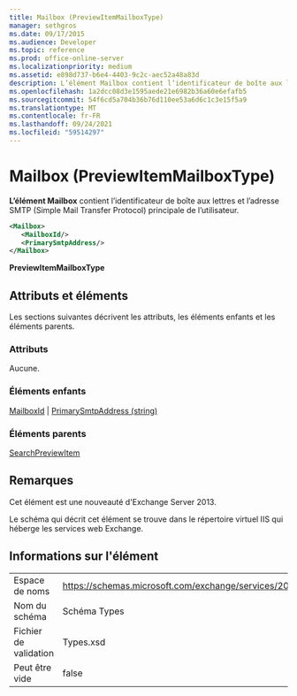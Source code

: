 ```yaml
---
title: Mailbox (PreviewItemMailboxType)
manager: sethgros
ms.date: 09/17/2015
ms.audience: Developer
ms.topic: reference
ms.prod: office-online-server
ms.localizationpriority: medium
ms.assetid: e898d737-b6e4-4403-9c2c-aec52a48a83d
description: L’élément Mailbox contient l’identificateur de boîte aux lettres et l’adresse SMTP (Simple Mail Transfer Protocol) principale de l’utilisateur.
ms.openlocfilehash: 1a2dcc08d3e1595aede21e6982b36a60e6efafb5
ms.sourcegitcommit: 54f6cd5a704b36b76d110ee53a6d6c1c3e15f5a9
ms.translationtype: MT
ms.contentlocale: fr-FR
ms.lasthandoff: 09/24/2021
ms.locfileid: "59514297"
---
```

# <a name="mailbox-previewitemmailboxtype"></a>Mailbox (PreviewItemMailboxType)

**L’élément Mailbox** contient l’identificateur de boîte aux lettres et l’adresse SMTP (Simple Mail Transfer Protocol) principale de l’utilisateur. 
  
```XML
<Mailbox>
   <MailboxId/>
   <PrimarySmtpAddress/>
</Mailbox>
```

**PreviewItemMailboxType**

## <a name="attributes-and-elements"></a>Attributs et éléments

Les sections suivantes décrivent les attributs, les éléments enfants et les éléments parents.
  
### <a name="attributes"></a>Attributs

Aucune.
  
### <a name="child-elements"></a>Éléments enfants

[MailboxId](mailboxid.md)  |  [PrimarySmtpAddress (string)](primarysmtpaddress-string.md)
  
### <a name="parent-elements"></a>Éléments parents

[SearchPreviewItem](searchpreviewitem.md)
  
## <a name="remarks"></a>Remarques

Cet élément est une nouveauté d'Exchange Server 2013.
  
Le schéma qui décrit cet élément se trouve dans le répertoire virtuel IIS qui héberge les services web Exchange.
  
## <a name="element-information"></a>Informations sur l'élément

|||
|:-----|:-----|
|Espace de noms  <br/> |https://schemas.microsoft.com/exchange/services/2006/types  <br/> |
|Nom du schéma  <br/> |Schéma Types  <br/> |
|Fichier de validation  <br/> |Types.xsd  <br/> |
|Peut être vide  <br/> |false  <br/> |
   

